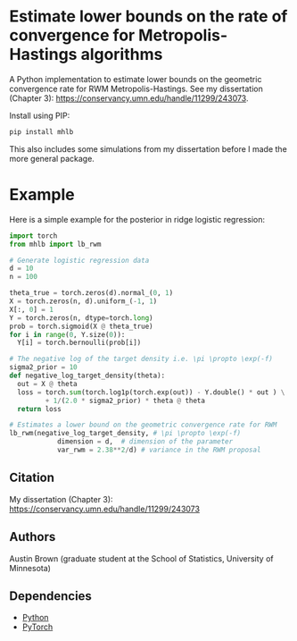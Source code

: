 # Estimate lower bounds on the rate of convergence for Metropolis-Hastings algorithms

A Python implementation to estimate lower bounds on the geometric convergence rate for RWM Metropolis-Hastings. See my dissertation (Chapter 3):
https://conservancy.umn.edu/handle/11299/243073.

Install using PIP:

```bash
pip install mhlb
```

This also includes some simulations from my dissertation before I made the more general package. 

# Example

Here is a simple example for the posterior in ridge logistic regression:

```python
import torch
from mhlb import lb_rwm

# Generate logistic regression data
d = 10
n = 100

theta_true = torch.zeros(d).normal_(0, 1)
X = torch.zeros(n, d).uniform_(-1, 1)
X[:, 0] = 1  
Y = torch.zeros(n, dtype=torch.long)
prob = torch.sigmoid(X @ theta_true)
for i in range(0, Y.size(0)):
  Y[i] = torch.bernoulli(prob[i])

# The negative log of the target density i.e. \pi \propto \exp(-f)
sigma2_prior = 10
def negative_log_target_density(theta):
  out = X @ theta
  loss = torch.sum(torch.log1p(torch.exp(out)) - Y.double() * out ) \
         + 1/(2.0 * sigma2_prior) * theta @ theta
  return loss

# Estimates a lower bound on the geometric convergence rate for RWM
lb_rwm(negative_log_target_density, # \pi \propto \exp(-f)
            dimension = d,  # dimension of the parameter
            var_rwm = 2.38**2/d) # variance in the RWM proposal
```

## Citation

My dissertation (Chapter 3):
https://conservancy.umn.edu/handle/11299/243073

## Authors

Austin Brown (graduate student at the School of Statistics, University of Minnesota)

## Dependencies

* [Python](https://www.python.org)
* [PyTorch](http://pytorch.org/)
